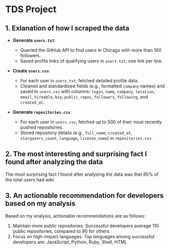 # TDS Project



## 1. Exlanation of how I scraped the data

- **Generate `users.txt`**:
   - Queried the GitHub API to find users in Chicago with more than 100 followers.
   - Saved profile links of qualifying users in `users.txt`, one link per line.

- **Create `users.csv`**:
   - For each user in `users.txt`, fetched detailed profile data.
   - Cleaned and standardized fields (e.g., formatted `company` names) and saved to `users.csv` with columns: `login`, `name`, `company`, `location`, `email`, `hireable`, `bio`, `public_repos`, `followers`, `following`, and `created_at`.

- **Generate `repositories.csv`**:
   - For each user in `users.csv`, fetched up to 500 of their most recently pushed repositories.
   - Stored repository details (e.g., `full_name`, `created_at`, `stargazers_count`, `language`, `license_name`) in `repositories.csv`.

## 2. The most interesting and surprising fact I found after analyzing the data  
The most surprising fact I found after analyzing the data was that 85% of the total users had wiki.

## 3. An actionable recommendation for developers based on my analysis
Based on my analysis, actionable recommendations are as follows:
1. Maintain more public repositories. Successful developers average 110 public repositories, compared to 90 for others.
2. Focus on high-impact languages. Top languages among successful developers are: JavaScript, Python, Ruby, Shell, HTML

